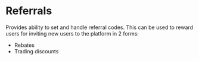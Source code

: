 # Referrals

Provides ability to set and handle referral codes.
This can be used to reward users for inviting new users to the platform in 2
forms:

- Rebates
- Trading discounts
